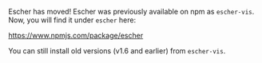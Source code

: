 Escher has moved! Escher was previously available on npm as `escher-vis`. Now,
you will find it under `escher` here:

https://www.npmjs.com/package/escher

You can still install old versions (v1.6 and earlier) from `escher-vis`.
